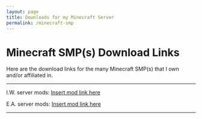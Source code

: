 ```yaml
---
layout: page
title: Downloads for my Minecraft Server
permalink: /minecraft-smp
---
```

# Minecraft SMP(s) Download Links
Here are the download links for the many Minecraft SMP(s) that I own and/or affiliated in.

------

I.W. server mods: [Insert mod link here](https://www.example.com)

E.A. server mods: [Insert mod link here](https://www.example.com)

------
